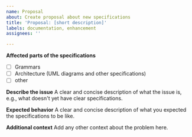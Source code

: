 ```yaml
---
name: Proposal
about: Create proposal about new specifications
title: 'Proposal: [short description]'
labels: documentation, enhancement
assignees: ''

---
```


**Affected parts of the specifications**
- [ ] Grammars
- [ ] Architecture (UML diagrams and other specifications)
- [ ] other

**Describe the issue**
A clear and concise description of what the issue is, e.g., what doesn't yet have clear specifications.

**Expected behavior**
A clear and concise description of what you expected the specifications to be like.

**Additional context**
Add any other context about the problem here.
